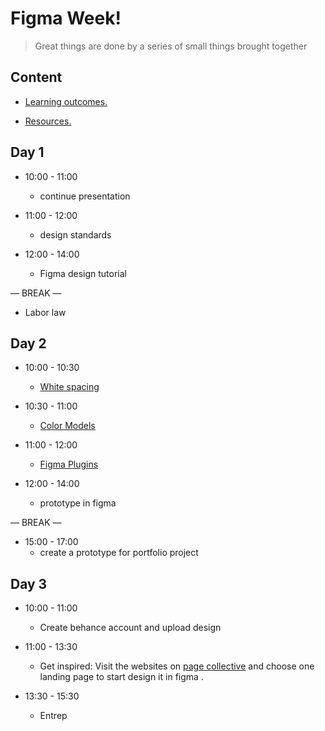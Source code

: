 
# Figma Week!

> Great things are done by a series of small things brought together

  

## Content

  

- [Learning outcomes.](./learning-outcomes.md)

- [Resources.](./resources.md)

  

  

## Day 1

  

- 10:00 - 11:00

  -  continue presentation

- 11:00 - 12:00
  - design standards 

- 12:00 - 14:00
  - Figma design tutorial 



— BREAK —

  
- Labor law 


  

## Day 2

  

- 10:00 - 10:30

  -  [White spacing](./white-space.md)

- 10:30 - 11:00

  - [Color Models](./color-model.md)  

- 11:00 - 12:00
  - [Figma Plugins](./plugins.md) 

- 12:00 - 14:00
  - prototype  in figma
  

— BREAK —

- 15:00 - 17:00
  - create a prototype for portfolio project 

## Day 3

  

- 10:00 - 11:00

  -  Create behance account and upload design

- 11:00 - 13:30
  - Get inspired: Visit  the websites on [page collective](https://pagecollective.com/?ref=screenlane/) and choose one landing page to start  design it in figma .
  
- 13:30 - 15:30
  - Entrep




